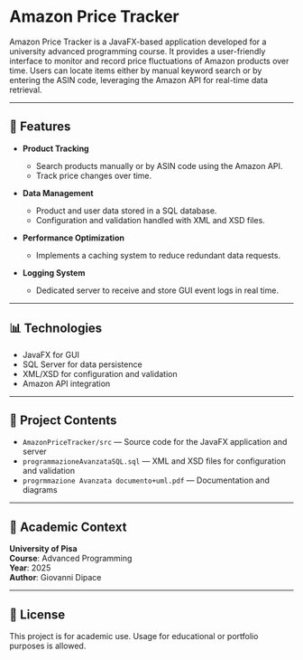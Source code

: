 # Amazon Price Tracker

Amazon Price Tracker is a JavaFX-based application developed for a university advanced programming course. It provides a user-friendly interface to monitor and record price fluctuations of Amazon products over time. Users can locate items either by manual keyword search or by entering the ASIN code, leveraging the Amazon API for real-time data retrieval.

---

## 📌 Features

- **Product Tracking**  
  - Search products manually or by ASIN code using the Amazon API.  
  - Track price changes over time.

- **Data Management**  
  - Product and user data stored in a SQL database.  
  - Configuration and validation handled with XML and XSD files.

- **Performance Optimization**  
  - Implements a caching system to reduce redundant data requests.

- **Logging System**  
  - Dedicated server to receive and store GUI event logs in real time.

---

## 📊 Technologies

- JavaFX for GUI
- SQL Server for data persistence
- XML/XSD for configuration and validation
- Amazon API integration

---

## 📂 Project Contents

- `AmazonPriceTracker/src` — Source code for the JavaFX application and server
- `programmazioneAvanzataSQL.sql` — XML and XSD files for configuration and validation
- `progrmmazione Avanzata documento+uml.pdf` — Documentation and diagrams

---

## 🏫 Academic Context

**University of Pisa**  
**Course**: Advanced Programming  
**Year**: 2025  
**Author**: Giovanni Dipace

---

## 📄 License

This project is for academic use. Usage for educational or portfolio purposes is allowed.
